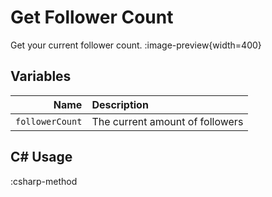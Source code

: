 # Get Follower Count
Get your current follower count.
:image-preview{width=400}

## Variables
Name | Description
----:|:------------
`followerCount` | The current amount of followers


## C# Usage
:csharp-method